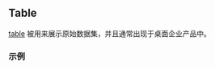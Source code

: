 ## Table

[table](https://material.google.com/components/data-tables.html) 被用来展示原始数据集，并且通常出现于桌面企业产品中。

### 示例
